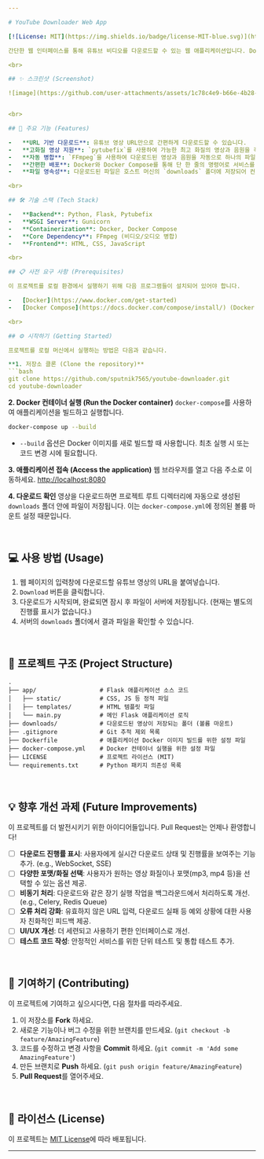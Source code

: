 ```yaml
---

# YouTube Downloader Web App

[![License: MIT](https://img.shields.io/badge/license-MIT-blue.svg)](https://opensource.org/licenses/MIT)

간단한 웹 인터페이스를 통해 유튜브 비디오를 다운로드할 수 있는 웹 애플리케이션입니다. Docker를 사용하여 어떤 환경에서든 쉽게 서비스를 실행할 수 있도록 설계되었습니다.

<br>

## ✨ 스크린샷 (Screenshot)

![image](https://github.com/user-attachments/assets/1c78c4e9-b66e-4b28-9a06-0f98c53c8444)


<br>

## 🚀 주요 기능 (Features)

-   **URL 기반 다운로드**: 유튜브 영상 URL만으로 간편하게 다운로드할 수 있습니다.
-   **고화질 영상 지원**: `pytubefix`를 사용하여 가능한 최고 화질의 영상과 음원을 각각 다운로드합니다.
-   **자동 병합**: `FFmpeg`을 사용하여 다운로드된 영상과 음원을 자동으로 하나의 파일로 병합합니다.
-   **간편한 배포**: Docker와 Docker Compose를 통해 단 한 줄의 명령어로 서비스를 시작할 수 있습니다.
-   **파일 영속성**: 다운로드된 파일은 호스트 머신의 `downloads` 폴더에 저장되어 컨테이너가 종료되어도 유지됩니다.

<br>

## 🛠️ 기술 스택 (Tech Stack)

-   **Backend**: Python, Flask, Pytubefix
-   **WSGI Server**: Gunicorn
-   **Containerization**: Docker, Docker Compose
-   **Core Dependency**: FFmpeg (비디오/오디오 병합)
-   **Frontend**: HTML, CSS, JavaScript

<br>

## 📋 사전 요구 사항 (Prerequisites)

이 프로젝트를 로컬 환경에서 실행하기 위해 다음 프로그램들이 설치되어 있어야 합니다.

-   [Docker](https://www.docker.com/get-started)
-   [Docker Compose](https://docs.docker.com/compose/install/) (Docker Desktop에는 기본적으로 포함되어 있습니다.)

<br>

## ⚙️ 시작하기 (Getting Started)

프로젝트를 로컬 머신에서 실행하는 방법은 다음과 같습니다.

**1. 저장소 클론 (Clone the repository)**
```bash
git clone https://github.com/sputnik7565/youtube-downloader.git
cd youtube-downloader
```

**2. Docker 컨테이너 실행 (Run the Docker container)**
`docker-compose`를 사용하여 애플리케이션을 빌드하고 실행합니다.
```bash
docker-compose up --build
```
-   `--build` 옵션은 Docker 이미지를 새로 빌드할 때 사용합니다. 최초 실행 시 또는 코드 변경 시에 필요합니다.

**3. 애플리케이션 접속 (Access the application)**
웹 브라우저를 열고 다음 주소로 이동하세요.
[http://localhost:8080](http://localhost:8080)

**4. 다운로드 확인**
영상을 다운로드하면 프로젝트 루트 디렉터리에 자동으로 생성된 `downloads` 폴더 안에 파일이 저장됩니다. 이는 `docker-compose.yml`에 정의된 볼륨 마운트 설정 때문입니다.

<br>

## 💻 사용 방법 (Usage)

1.  웹 페이지의 입력창에 다운로드할 유튜브 영상의 URL을 붙여넣습니다.
2.  `Download` 버튼을 클릭합니다.
3.  다운로드가 시작되며, 완료되면 잠시 후 파일이 서버에 저장됩니다. (현재는 별도의 진행률 표시가 없습니다.)
4.  서버의 `downloads` 폴더에서 결과 파일을 확인할 수 있습니다.

<br>

## 📂 프로젝트 구조 (Project Structure)

```
.
├── app/                  # Flask 애플리케이션 소스 코드
│   ├── static/           # CSS, JS 등 정적 파일
│   ├── templates/        # HTML 템플릿 파일
│   └── main.py           # 메인 Flask 애플리케이션 로직
├── downloads/            # 다운로드된 영상이 저장되는 폴더 (볼륨 마운트)
├── .gitignore            # Git 추적 제외 목록
├── Dockerfile            # 애플리케이션 Docker 이미지 빌드를 위한 설정 파일
├── docker-compose.yml    # Docker 컨테이너 실행을 위한 설정 파일
├── LICENSE               # 프로젝트 라이선스 (MIT)
└── requirements.txt      # Python 패키지 의존성 목록
```

<br>

## 💡 향후 개선 과제 (Future Improvements)

이 프로젝트를 더 발전시키기 위한 아이디어들입니다. Pull Request는 언제나 환영합니다!

-   [ ] **다운로드 진행률 표시**: 사용자에게 실시간 다운로드 상태 및 진행률을 보여주는 기능 추가. (e.g., WebSocket, SSE)
-   [ ] **다양한 포맷/화질 선택**: 사용자가 원하는 영상 화질이나 포맷(mp3, mp4 등)을 선택할 수 있는 옵션 제공.
-   [ ] **비동기 처리**: 다운로드와 같은 장기 실행 작업을 백그라운드에서 처리하도록 개선. (e.g., Celery, Redis Queue)
-   [ ] **오류 처리 강화**: 유효하지 않은 URL 입력, 다운로드 실패 등 예외 상황에 대한 사용자 친화적인 피드백 제공.
-   [ ] **UI/UX 개선**: 더 세련되고 사용하기 편한 인터페이스로 개선.
-   [ ] **테스트 코드 작성**: 안정적인 서비스를 위한 단위 테스트 및 통합 테스트 추가.

<br>

## 🤝 기여하기 (Contributing)

이 프로젝트에 기여하고 싶으시다면, 다음 절차를 따라주세요.

1.  이 저장소를 **Fork** 하세요.
2.  새로운 기능이나 버그 수정을 위한 브랜치를 만드세요. (`git checkout -b feature/AmazingFeature`)
3.  코드를 수정하고 변경 사항을 **Commit** 하세요. (`git commit -m 'Add some AmazingFeature'`)
4.  만든 브랜치로 **Push** 하세요. (`git push origin feature/AmazingFeature`)
5.  **Pull Request**를 열어주세요.

<br>

## 📜 라이선스 (License)

이 프로젝트는 [MIT License](LICENSE)에 따라 배포됩니다.

---
```

